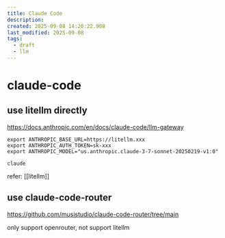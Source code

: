 ```yaml
---
title: Claude Code
description:
created: 2025-09-08 14:20:22.908
last_modified: 2025-09-08
tags:
  - draft
  - llm
---
```


# claude-code

## use litellm directly

https://docs.anthropic.com/en/docs/claude-code/llm-gateway

```
export ANTHROPIC_BASE_URL=https://litellm.xxx
export ANTHROPIC_AUTH_TOKEN=sk-xxx
export ANTHROPIC_MODEL="us.anthropic.claude-3-7-sonnet-20250219-v1:0"

claude

```

refer: [[litellm]]

## use claude-code-router

https://github.com/musistudio/claude-code-router/tree/main

only support openrouter, not support litellm




